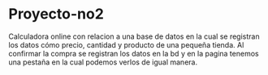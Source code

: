# Proyecto-no2

Calculadora online con relacion a una base de datos en la cual se registran los datos cómo precio, cantidad y producto de una pequeña tienda. Al confirmar la compra se registran los datos en la bd y en la pagina tenemos una pestaña en la cual podemos verlos de igual manera.

